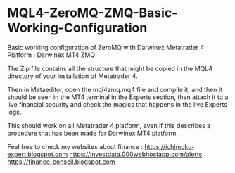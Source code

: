 # MQL4-ZeroMQ-ZMQ-Basic-Working-Configuration
Basic working configuration of ZeroMQ with Darwinex Metatrader 4 Platform ; Darwinex MT4 ZMQ

The Zip file contains all the structure that might be copied in the MQL4 directory of your installation of Metatrader 4.

Then in Metaeditor, open the mql4zmq.mq4 file and compile it, and then it should be seen in the MT4 terminal in the Experts section, then attach it to a live financial security and check the magics that happens in the live Experts logs.

This should work on all Metatrader 4 platform, even if this describes a procedure that has been made for Darwinex MT4 platform.

Feel free to check my websites about finance :
https://ichimoku-expert.blogspot.com
https://investdata.000webhostapp.com/alerts
https://finance-conseil.blogspot.com


